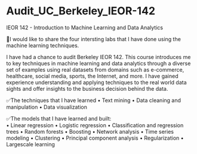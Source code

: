 # Audit_UC_Berkeley_IEOR-142
IEOR 142 -  Introduction to Machine Learning and Data Analytics

🙇‍I would like to share the four intersting labs that I have done using the machine learning techniques. 

I have had a chance to audit Berkeley IEOR 142. This course introduces me to key techniques in machine learning and data analytics through a diverse set of examples using real datasets from domains such as e-commerce, healthcare, social media, sports, the Internet, and more. I have gained experience understanding and applying techniques to the real world data sights and offer insights to the business decision behind the data. 

✅The techniques that I have learned
•	Text mining
•	Data cleaning and manipulation
•	Data visualization

 
✅The models that I have learned and built:  
•	Linear regression
•	Logistic regression
•	Classification and regression trees
•	Random forests
•	Boosting
•	Network analysis
•	Time series modeling
•	Clustering
•	Principal component analysis
•	Regularization
•	Largescale learning



